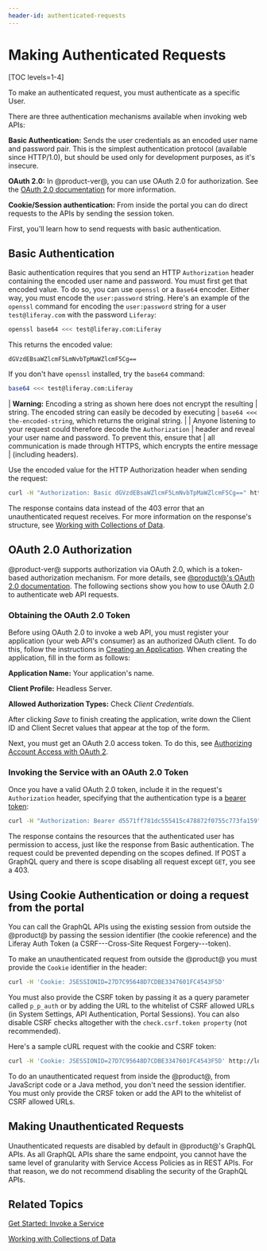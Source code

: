 ```yaml
---
header-id: authenticated-requests
---
```


# Making Authenticated Requests

[TOC levels=1-4]

To make an authenticated request, you must authenticate as a specific User. 

There are three authentication mechanisms available when invoking web APIs: 

**Basic Authentication:** Sends the user credentials as an encoded user name and
password pair. This is the simplest authentication protocol (available since
HTTP/1.0), but should be used only for development purposes, as it's insecure. 

**OAuth 2.0:** In @product-ver@, you can use OAuth 2.0 for authorization. See
the [OAuth 2.0 documentation](/docs/7-2/deploy/-/knowledge_base/d/oauth-2-0) for
more information. 

**Cookie/Session authentication:** From inside the portal you can do direct
requests to the APIs by sending the session token.

First, you'll learn how to send requests with basic authentication. 

## Basic Authentication

Basic authentication requires that you send an HTTP `Authorization` header
containing the encoded user name and password. You must first get that encoded
value. To do so, you can use `openssl` or a `Base64` encoder. Either way, you
must encode the `user:password` string. Here's an example of the `openssl`
command for encoding the `user:password` string for a user `test@liferay.com`
with the password `Liferay`: 

```bash
openssl base64 <<< test@liferay.com:Liferay
```

This returns the encoded value: 

    dGVzdEBsaWZlcmF5LmNvbTpMaWZlcmF5Cg==

If you don't have `openssl` installed, try the `base64` command: 

```bash
base64 <<< test@liferay.com:Liferay
```

| **Warning:** Encoding a string as shown here does not encrypt the resulting 
| string. The encoded string can easily be decoded by executing 
| `base64 <<< the-encoded-string`, which returns the original string. 
| 
| Anyone listening to your request could therefore decode the `Authorization` 
| header and reveal your user name and password. To prevent this, ensure that 
| all communication is made through HTTPS, which encrypts the entire message 
| (including headers). 

Use the encoded value for the HTTP Authorization header when sending the
request: 

```bash
curl -H "Authorization: Basic dGVzdEBsaWZlcmF5LmNvbTpMaWZlcmF5Cg==" http://localhost:8080/o/graphql ...
```

The response contains data instead of the 403 error that an unauthenticated
request receives. For more information on the response's structure, see 
[Working with Collections of Data](/docs/7-2/frameworks/-/knowledge_base/f/working-with-collections-of-data). 

## OAuth 2.0 Authorization

@product-ver@ supports authorization via OAuth 2.0, which is a token-based
authorization mechanism. For more details, see 
[@product@'s OAuth 2.0 documentation](/docs/7-2/deploy/-/knowledge_base/d/oauth-2-0). The following
sections show you how to use OAuth 2.0 to authenticate web API requests. 

### Obtaining the OAuth 2.0 Token

Before using OAuth 2.0 to invoke a web API, you must register your application
(your web API's consumer) as an authorized OAuth client. To do this, follow the
instructions in [Creating an Application](/docs/7-2/deploy/-/knowledge_base/d/oauth-2-0#creating-an-application).
When creating the application, fill in the form as follows: 

**Application Name:** Your application's name. 

**Client Profile:** Headless Server. 

**Allowed Authorization Types:** Check *Client Credentials*. 

After clicking *Save* to finish creating the application, write down the Client
ID and Client Secret values that appear at the top of the form. 

Next, you must get an OAuth 2.0 access token. To do this, see 
[Authorizing Account Access with OAuth 2](/docs/7-2/deploy/-/knowledge_base/d/authorizing-account-access-with-oauth2). 

### Invoking the Service with an OAuth 2.0 Token

Once you have a valid OAuth 2.0 token, include it in the request's
`Authorization` header, specifying that the authentication type is a 
[bearer token](https://tools.ietf.org/html/rfc6750):

```bash
curl -H "Authorization: Bearer d5571ff781dc555415c478872f0755c773fa159" http://localhost:8080/o/graphql
```

The response contains the resources that the authenticated user has permission
to access, just like the response from Basic authentication. The request could
be prevented depending on the scopes defined. If POST a GraphQL query
and there is scope disabling all request except `GET`, you see a 403. 

## Using Cookie Authentication or doing a request from the portal

You can call the GraphQL APIs using the existing session from outside the
@product@ by passing the session identifier (the cookie reference) and the
Liferay Auth Token (a CSRF---Cross-Site Request Forgery---token).

To make an unauthenticated request from outside the @product@ you must
provide the `Cookie` identifier in the header: 

```bash
curl -H 'Cookie: JSESSIONID=27D7C95648D7CDBE3347601FC4543F5D'
```

You must also provide the CSRF token by passing it as a query parameter
called `p_p_auth` or by adding the URL to the whitelist of CSRF allowed URLs (in
System Settings, API Authentication, Portal Sessions). You can also disable CSRF
checks altogether with the `check.csrf.token property` (not recommended).

Here's a sample cURL request with the cookie and CSRF token:

```bash
curl -H 'Cookie: JSESSIONID=27D7C95648D7CDBE3347601FC4543F5D' http://localhost:8080/o/graphql?p_p_auth=O4dCU1Mj
```
 
To do an unauthenticated request from inside the @product@, from JavaScript code
or a Java method, you don't need the session identifier. You must only provide
the CRSF token or add the API to the whitelist of CSRF allowed URLs.

## Making Unauthenticated Requests

Unauthenticated requests are disabled by default in @product@'s GraphQL APIs. As
all GraphQL APIs share the same endpoint, you cannot have the same level of
granularity with Service Access Policies as in REST APIs. For that reason, we do
not recommend disabling the security of the GraphQL APIs.

## Related Topics

[Get Started: Invoke a Service](/docs/7-2/frameworks/-/knowledge_base/f/get-started-invoke-a-service)

[Working with Collections of Data](/docs/7-2/frameworks/-/knowledge_base/f/working-with-collections-of-data)
